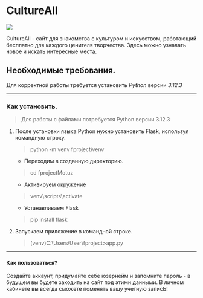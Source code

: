 # CultureAll
![](https://github.com/m3eof/MyProject/i.webp)

 CultureAll - сайт для знакомства с культуром и искусством, работающий бесплатно для каждого ценителя творчества. Здесь можно узнавать новое и искать интересные места.

 ## Необходимые требования. ##
 Для корректной работы требуется установить *Python* версии  *3.12.3*

 ___
 ### Как установить. ###
 > Для работы с файлами потребуется Python версии 3.12.3

 1. После установки языка Python нужно установить Flask, используя командную строку.
     > python -m venv fproject\venv 

       * Переходим в созданную директорию.
     > cd fprojectMotuz

       * Активируем окружение
     > venv\scripts\activate
       * Устанавливаем Flask
     > pip install flask
2. Запускаем приложение в командной строке.
   >(venv)C:\Users\User\fproject>app.py
___
#### Как пользоваться? ####

Создайте аккаунт, придумайте себе юзернейм и запомните пароль - в будущем вы будете заходить на сайт под этими данными. В личном кабинете вы всегда сможете поменять вашу учетную записЬ!



     
    

